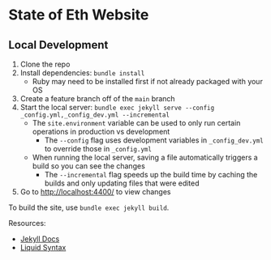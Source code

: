 # State of Eth Website

## Local Development

1. Clone the repo
1. Install dependencies: `bundle install`
    - Ruby may need to be installed first if not already packaged with your OS
1. Create a feature branch off of the `main` branch
1. Start the local server: `bundle exec jekyll serve --config _config.yml,_config_dev.yml --incremental`
    - The `site.environment` variable can be used to only run certain operations in production vs development
        - The `--config` flag uses development variables in `_config_dev.yml` to override those in `_config.yml`
    - When running the local server, saving a file automatically triggers a build so you can see the changes
        - The `--incremental` flag speeds up the build time by caching the builds and only updating files that were edited
1. Go to <http://localhost:4400/> to view changes

To build the site, use `bundle exec jekyll build`.

Resources:

- [Jekyll Docs](https://jekyllrb.com/docs/)
- [Liquid Syntax](https://shopify.github.io/liquid/basics/introduction/)

